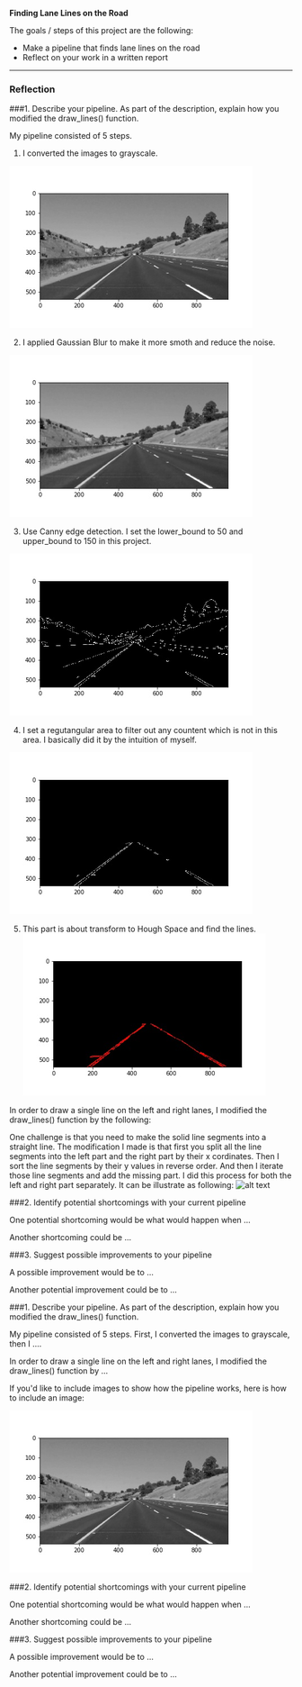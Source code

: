**Finding Lane Lines on the Road**

The goals / steps of this project are the following:
* Make a pipeline that finds lane lines on the road
* Reflect on your work in a written report


[//]: # (Image References)

[image1]: ./examples/1.jpg "1"
[image2]: ./examples/2.jpg "2"
[image3]: ./examples/3.jpg "3"
[image4]: ./examples/4.jpg "4"
[image5]: ./examples/5.jpg "5"
[image6]: ./examples/6.jpg "6"

---

### Reflection

###1. Describe your pipeline. As part of the description, explain how you modified the draw_lines() function.

My pipeline consisted of 5 steps.

1. I converted the images to grayscale.

![alt text][image1]

2. I applied Gaussian Blur to make it more smoth and reduce the noise.

![alt text][image2]

3. Use Canny edge detection. I set the lower_bound to 50 and upper_bound to 150 in this project.

![alt text][image3]

4. I set a regutangular area to filter out any countent which is not in this area. I basically did it by the intuition of myself.

![alt text][image4]

5. This part is about transform to Hough Space and find the lines. 
![alt text][image5]

In order to draw a single line on the left and right lanes, I modified the draw_lines() function by the following:

One challenge is that you need to make the solid line segments into a straight line. The modification I made is that first you split all the line segments into the left part and the right part by their x cordinates. Then I sort the line segments by their y values in reverse order. And then I iterate those line segments and add the missing part. I did this process for both the left and right part separately. It can be illustrate as following:
![alt text][image6]


###2. Identify potential shortcomings with your current pipeline


One potential shortcoming would be what would happen when ... 

Another shortcoming could be ...


###3. Suggest possible improvements to your pipeline

A possible improvement would be to ...

Another potential improvement could be to ...

###1. Describe your pipeline. As part of the description, explain how you modified the draw_lines() function.

My pipeline consisted of 5 steps. First, I converted the images to grayscale, then I .... 

In order to draw a single line on the left and right lanes, I modified the draw_lines() function by ...

If you'd like to include images to show how the pipeline works, here is how to include an image: 

![alt text][image1]


###2. Identify potential shortcomings with your current pipeline


One potential shortcoming would be what would happen when ... 

Another shortcoming could be ...


###3. Suggest possible improvements to your pipeline

A possible improvement would be to ...

Another potential improvement could be to ...